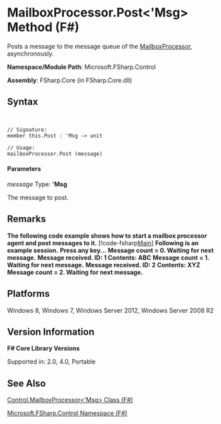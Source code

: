 # MailboxProcessor.Post<'Msg> Method (F#)

Posts a message to the message queue of the [MailboxProcessor](http://msdn.microsoft.com/en-us/library/2052c977-f787-4a0b-b25f-9444e26b5fdf), asynchronously.

**Namespace/Module Path**: Microsoft.FSharp.Control

**Assembly**: FSharp.Core (in FSharp.Core.dll)


## Syntax


```


// Signature:
member this.Post : 'Msg -> unit

// Usage:
mailboxProcessor.Post (message)

```



#### Parameters
*message*
Type: **'Msg**


The message to post.




## Remarks
**The following code example shows how to start a mailbox processor agent and post messages to it.**
[!code-fsharp[Main](snippets/fsmailboxprocessor/snippet2.fs)]
**Following is an example session.**
**Press any key...**
**Message count = 0. Waiting for next message.**
**Message received. ID: 1 Contents: ABC**
**Message count = 1. Waiting for next message.**
**Message received. ID: 2 Contents: XYZ**
**Message count = 2. Waiting for next message.**
## Platforms
Windows 8, Windows 7, Windows Server 2012, Windows Server 2008 R2


## Version Information
**F# Core Library Versions**

Supported in: 2.0, 4.0, Portable




## See Also
[Control.MailboxProcessor&#60;'Msg&#62; Class &#40;F&#35;&#41;](Control.MailboxProcessor%28%27Msg%29+Class+%28FSharp%29.md)

[Microsoft.FSharp.Control Namespace &#40;F&#35;&#41;](Microsoft.FSharp.Control+Namespace+%28FSharp%29.md)

